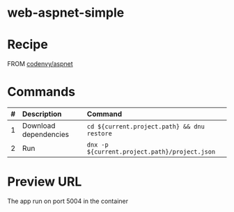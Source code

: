 # web-aspnet-simple

# Recipe

FROM [codenvy/aspnet](https://hub.docker.com/r/codenvy/aspnet/)

# Commands

| #       | Description           | Command  |
| :------------- |:-------------| :-----|
| 1      | Download dependencies | `cd ${current.project.path} && dnu restore` |
| 2      | Run      |   `dnx -p ${current.project.path}/project.json` |

# Preview URL

The app run on port 5004 in the container

